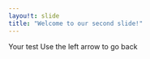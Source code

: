```yaml
---
layou!t: slide
title: "Welcome to our second slide!"
---
```

Your test
Use the left arrow to go back
